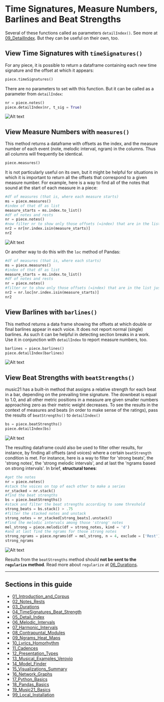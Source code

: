 # Time Signatures, Measure Numbers, Barlines and Beat Strengths

Several of these functions called as parameters `detailIndex()`. See more at [09_DetailIndex](09_DetailIndex.md). But they can be useful on their own, too.

## View Time Signatures with `timeSignatures()`

For any piece, it is possible to return a dataframe containing each new time signature and the offset at which it appears:

```python
piece.timeSignatures()
```

There are no parameters to set with this function.  But it can be called as a parameter from `detailIndex`:

```python
nr = piece.notes()
piece.detailIndex(nr, t_sig = True)
```

![Alt text](images/tsig.png)

## View Measure Numbers with `measures()`

This method returns a dataframe with offsets as the index, and the measure number of each event (note, melodic interval, ngram) in the columns. Thus all columns will frequently be identical. 

```python
piece.measures()
```

It is not particularly useful on its own, but it might be helpful for situations in which it is important to return all the offsets that correspond to a given measure number. For example, here is a way to find all of the notes that sound at the start of each measure in a piece:

```python
#df of measures (that is, where each measure starts)
ms = piece.measures()
#index of that df as list
measure_starts = ms.index.to_list()
#df of notes and rests
nr = piece.notes()
#now filter nr to show only those offsets (=index) that are in the list just made
nr2 = nr[nr.index.isin(measure_starts)]
nr2
```

![Alt text](images/measure_starts.png)

Or another way to do this with the `loc` method of Pandas:

```python
#df of measures (that is, where each starts)
ms = piece.measures()
#index of that df as list
measure_starts = ms.index.to_list()
#df of notes and rests
nr = piece.notes()
#filter nr to show only those offsets (=index) that are in the list just made
nr2 = nr.loc[nr.index.isin(measure_starts)]
nr2
```


## View Barlines with `barlines()`

This method returns a data frame showing the offsets at which double or final barlines appear in each voice. It does not report normal (single) barlines.  As such it can be helpful in detecting section breaks in a work. Use it in conjunction with `detailIndex` to report measure numbers, too.

```python
barlines = piece.barlines()
piece.detailIndex(barlines)
```

![Alt text](images/barlines.png)

## View Beat Strengths with `beatStrengths()`

music21 has a built-in method that assigns a relative strength for each beat in a bar, depending on the prevailing time signature. The downbeat is equal to 1.0, and all other metric positions in a measure are given smaller numbers approaching zero as their metric weight decreases. To see the results in the context of measures and beats (in order to make sense of the ratings), pass the results of `beatStrengths()` to `detailIndex()`

```python
bs = piece.beatStrengths()
piece.detailIndex(bs)
```

![Alt text](images/bs.png)

The resulting dataframe could also be used to filter other results, for instance, by finding all offsets (and voices) where a certain `beatStrength` condition is met. For instance, here is a way to filter for 'strong beats', the 'strong notes', the 'strong melodic intervals', and at last the 'ngrams based on strong intervals'.  In brief, **structural tones**:

```python
#get the notes
nr = piece.notes()
#stack the voices on top of each other to make a series
nr_stacked = nr.stack()
#find the beat strengths
bs = piece.beatStrengths()
#stack and filter the beat strengths according to some threshold
strong_beats = bs.stack() > .75
#filter the stacked notes and unstack
strong_notes = nr_stacked[strong_beats].unstack()
#find the melodic intervals among those 'strong' notes
mel_strong = piece.melodic(df = strong_notes, kind = 'd')
#and at last find the ngrams for those strong notes
strong_ngrams = piece.ngrams(df = mel_strong, n = 4, exclude = ['Rest']).fillna('')
strong_ngrams
```

![Alt text](images/beat_strength_ng.png)

Results from the `beatStrengths` method should **not be sent to the `regularize` method**. Read more about `regularize` at [06_Durations](06_Durations.md).


-----
## Sections in this guide

  * [01_Introduction_and_Corpus](tutorial/01_Introduction_and_Corpus.md)
  * [02_Notes_Rests](tutorial/02_Notes_Rests.md)
  * [03_Durations](tutorial/03_Durations.md) 
  * [04_TimeSignatures_Beat_Strength](tutorial/04_TimeSignatures_Beat_Strength.md)
  * [05_Detail_Index](tutorial/05_Detail_Index.md)
  * [06_Melodic_Intervals](tutorial/06_Melodic_Intervals.md)
  * [07_Harmonic_Intervals](tutorial/07_Harmonic_Intervals.md)
  * [08_Contrapuntal_Modules](tutorial/08_Contrapuntal_Modules.md)
  * [09_Ngrams_Heat_Maps](tutorial/09_Ngrams_Heat_Maps.md)
  * [10_Lyrics_Homorhythm](tutorial/10_Lyrics_Homorhythm.md)
  * [11_Cadences](tutorial/11_Cadences.md)
  * [12_Presentation_Types](tutorial/12_Presentation_Types.md)
  * [13_Musical_Examples_Verovio](tutorial/13_Musical_Examples_Verovio.md)
  * [14_Model_Finder](tutorial/14_Model_Finder.md)
  * [15_Visualizations_Summary](tutorial/15_Visualizations_Summary.md)
  * [16_Network_Graphs](tutorial/16_Network_Graphs.md)
  * [17_Python_Basics](tutorial/17_Python_Basics.md)
  * [18_Pandas_Basics](tutorial/18_Pandas_Basics.md)
  * [19_Music21_Basics](tutorial/18_Music21_Basics.md)
  * [99_Local_Installation](tutorial/99_Local_Installation.md)